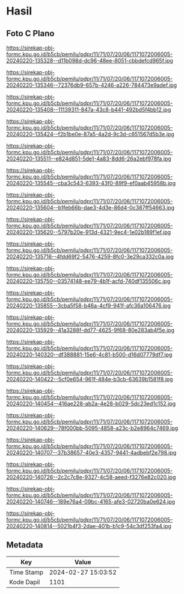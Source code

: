 # Hasil

## Foto C Plano

https://sirekap-obj-formc.kpu.go.id/b5cb/pemilu/pdpr/11/71/07/20/06/1171072006005-20240220-135328--d11b098d-dc96-48ee-8051-cbbdefcd965f.jpg

https://sirekap-obj-formc.kpu.go.id/b5cb/pemilu/pdpr/11/71/07/20/06/1171072006005-20240220-135346--72376db9-657b-4246-a226-784473e9adef.jpg

https://sirekap-obj-formc.kpu.go.id/b5cb/pemilu/pdpr/11/71/07/20/06/1171072006005-20240220-135408--11139311-847a-43c8-b441-492bd5f4bb12.jpg

https://sirekap-obj-formc.kpu.go.id/b5cb/pemilu/pdpr/11/71/07/20/06/1171072006005-20240220-135424--f2b1be0e-87a5-4a2d-9c3d-c651567d5b3e.jpg

https://sirekap-obj-formc.kpu.go.id/b5cb/pemilu/pdpr/11/71/07/20/06/1171072006005-20240220-135511--e824d851-5de1-4a83-8dd6-26a2ebf978fa.jpg

https://sirekap-obj-formc.kpu.go.id/b5cb/pemilu/pdpr/11/71/07/20/06/1171072006005-20240220-135545--cba3c543-6393-43f0-89f9-ef0aab45958b.jpg

https://sirekap-obj-formc.kpu.go.id/b5cb/pemilu/pdpr/11/71/07/20/06/1171072006005-20240220-135604--b1feb66b-dae3-4d3e-86d4-0c387ff54663.jpg

https://sirekap-obj-formc.kpu.go.id/b5cb/pemilu/pdpr/11/71/07/20/06/1171072006005-20240220-135620--5797b20e-913d-4321-9ec4-1e02b189f1ef.jpg

https://sirekap-obj-formc.kpu.go.id/b5cb/pemilu/pdpr/11/71/07/20/06/1171072006005-20240220-135716--4fdd69f2-5476-4259-8fc0-3e29ca332c0a.jpg

https://sirekap-obj-formc.kpu.go.id/b5cb/pemilu/pdpr/11/71/07/20/06/1171072006005-20240220-135750--03574148-ee79-4b1f-acfd-740df135506c.jpg

https://sirekap-obj-formc.kpu.go.id/b5cb/pemilu/pdpr/11/71/07/20/06/1171072006005-20240220-135855--3cba5f58-b46a-4cf9-941f-afc36a106476.jpg

https://sirekap-obj-formc.kpu.go.id/b5cb/pemilu/pdpr/11/71/07/20/06/1171072006005-20240220-135929--41a3288f-dd77-4625-9f68-80e283ab4f5e.jpg

https://sirekap-obj-formc.kpu.go.id/b5cb/pemilu/pdpr/11/71/07/20/06/1171072006005-20240220-140320--df388881-15e6-4c81-b500-d16d07779df7.jpg

https://sirekap-obj-formc.kpu.go.id/b5cb/pemilu/pdpr/11/71/07/20/06/1171072006005-20240220-140422--5cf0e654-961f-484e-b3cb-63639b1581f8.jpg

https://sirekap-obj-formc.kpu.go.id/b5cb/pemilu/pdpr/11/71/07/20/06/1171072006005-20240220-140454--416ae228-ab2a-4e28-b029-5dc23ed1c152.jpg

https://sirekap-obj-formc.kpu.go.id/b5cb/pemilu/pdpr/11/71/07/20/06/1171072006005-20240220-140629--78f000bb-5095-4858-a23c-b2e8964c7469.jpg

https://sirekap-obj-formc.kpu.go.id/b5cb/pemilu/pdpr/11/71/07/20/06/1171072006005-20240220-140707--37b38657-40e3-4357-9441-4adbebf2e798.jpg

https://sirekap-obj-formc.kpu.go.id/b5cb/pemilu/pdpr/11/71/07/20/06/1171072006005-20240220-140726--2c2c7c8e-9327-4c58-aeed-f3276e82c020.jpg

https://sirekap-obj-formc.kpu.go.id/b5cb/pemilu/pdpr/11/71/07/20/06/1171072006005-20240220-140746--189e76a4-09bc-4165-afe3-02720ba0e624.jpg

https://sirekap-obj-formc.kpu.go.id/b5cb/pemilu/pdpr/11/71/07/20/06/1171072006005-20240220-140814--5021b4f3-2dae-401b-b1c9-54c3df253fa4.jpg


## Metadata

| Key        | Value               |
| ---------- | ------------------- |
| Time Stamp | 2024-02-27 15:03:52 |
| Kode Dapil | 1101                |



